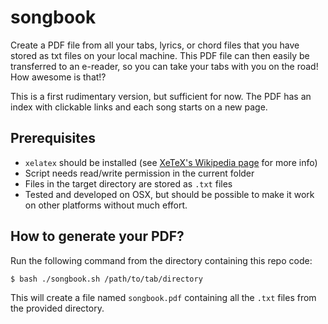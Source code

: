 # songbook

Create a PDF file from all your tabs, lyrics, or chord files that you have stored as txt files on your local machine. This PDF file can then easily be transferred to an e-reader, so you can take your tabs with you on the road! How awesome is that!?

This is a first rudimentary version, but sufficient for now. The PDF has an index with clickable links and each song starts on a new page.

## Prerequisites

- `xelatex` should be installed (see [XeTeX's Wikipedia page](https://en.wikipedia.org/wiki/XeTeX) for more info)
- Script needs read/write permission in the current folder
- Files in the target directory are stored as `.txt` files
- Tested and developed on OSX, but should be possible to make it work on other platforms without much effort.

## How to generate your PDF?

Run the following command from the directory containing this repo code:

```Shell
$ bash ./songbook.sh /path/to/tab/directory
```

This will create a file named `songbook.pdf` containing all the `.txt` files from the provided directory.
